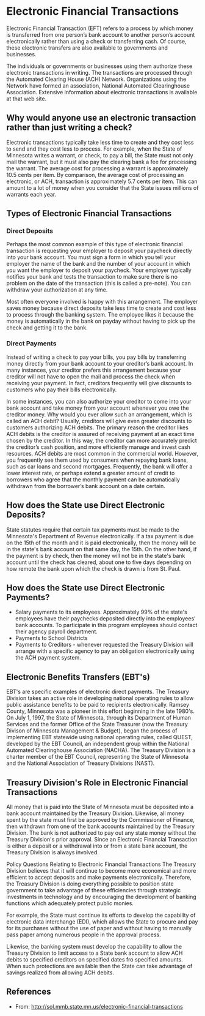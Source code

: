 # Electronic Financial Transactions

Electronic Financial Transaction (EFT) refers to a process by which money is transferred from one person’s bank account to another person’s account electronically rather than using a check or transferring cash. Of course, these electronic transfers are also available to governments and businesses.

The individuals or governments or businesses using them authorize these electronic transactions in writing. The transactions are processed through the Automated Clearing House (ACH) Network. Organizations using the Network have formed an association, National Automated Clearinghouse Association. Extensive information about electronic transactions is available at that web site.


## Why would anyone use an electronic transaction rather than just writing a check?

Electronic transactions typically take less time to create and they cost less to send and they cost less to process. For example, when the State of Minnesota writes a warrant, or check, to pay a bill, the State must not only mail the warrant, but it must also pay the clearing bank a fee for processing the warrant. The average cost for processing a warrant is approximately 10.5 cents per item. By comparison, the average cost of processing an electronic, or ACH, transaction is approximately 5.7 cents per item. This can amount to a lot of money when you consider that the State issues millions of warrants each year.

## Types of Electronic Financial Transactions

### Direct Deposits

Perhaps the most common example of this type of electronic financial transaction is requesting your employer to deposit your paycheck directly into your bank account. You must sign a form in which you tell your employer the name of the bank and the number of your account in which you want the employer to deposit your paycheck. Your employer typically notifies your bank and tests the transaction to make sure there is no problem on the date of the transaction (this is called a pre-note). You can withdraw your authorization at any time.

Most often everyone involved is happy with this arrangement. The employer saves money because direct deposits take less time to create and cost less to process through the banking system. The employee likes it because the money is automatically in the bank on payday without having to pick up the check and getting it to the bank.

### Direct Payments

Instead of writing a check to pay your bills, you pay bills by transferring money directly from your bank account to your creditor’s bank account. In many instances, your creditor prefers this arrangement because your creditor will not have to open the mail and process the check when receiving your payment. In fact, creditors frequently will give discounts to customers who pay their bills electronically.

In some instances, you can also authorize your creditor to come into your bank account and take money from your account whenever you owe the creditor money. Why would you ever allow such an arrangement, which is called an ACH debit? Usually, creditors will give even greater discounts to customers authorizing ACH debits. The primary reason the creditor likes ACH debits is the creditor is assured of receiving payment at an exact time chosen by the creditor. In this way, the creditor can more accurately predict the creditor’s cash position, and more efficiently manage and invest cash resources. ACH debits are most common in the commercial world. However, you frequently see them used by consumers when repaying bank loans, such as car loans and second mortgages. Frequently, the bank will offer a lower interest rate, or perhaps extend a greater amount of credit to borrowers who agree that the monthly payment can be automatically withdrawn from the borrower’s bank account on a date certain.

## How does the State use Direct Electronic Deposits?

State statutes require that certain tax payments must be made to the Minnesota's Department of Revenue electronically. If a tax payment is due on the 15th of the month and it is paid electronically, then the money will be in the state's bank account on that same day, the 15th. On the other hand, if the payment is by check, then the money will not be in the state's bank account until the check has cleared, about one to five days depending on how remote the bank upon which the check is drawn is from St. Paul.

## How does the State use Direct Electronic Payments?

- Salary payments to its employees. Approximately 99% of the state's employees have their paychecks deposited directly into the employees' bank accounts. To participate in this program employees should contact their agency payroll department.
- Payments to School Districts
- Payments to Creditors - whenever requested the Treasury Division will arrange with a specific agency to pay an obligation electronically using the ACH payment system.

## Electronic Benefits Transfers (EBT's)
EBT's are specific examples of electronic direct payments. The Treasury Division takes an active role in developing national operating rules to allow public assistance benefits to be paid to recipients electronically. Ramsey County, Minnesota was a pioneer in this effort beginning in the late 1980's. On July 1, 1997, the State of Minnesota, through its Department of Human Services and the former Office of the State Treasurer (now the Treasury Divison of Minnesota Management & Budget), began the process of implementing EBT statewide using national operating rules, called QUEST, developed by the EBT Council, an independent group within the National Automated Clearinghouse Association (NACHA).    The Treasury Division is a charter member of the EBT Council, representing the State of Minnesota and the National Association of Treasury Divisions (NAST).

## Treasury Division's Role in Electronic Financial Transactions

All money that is paid into the State of Minnesota must be deposited into a bank account maintained by the Treasury Division. Likewise, all money spent by the state must first be approved by the Commissioner of Finance, then withdrawn from one of the bank accounts maintained by the Treasury Division. The bank is not authorized to pay out any state money without the Treasury Division's prior approval. Since an Electronic Financial Transaction is either a deposit or a withdrawal into or from a state bank account, the Treasury Division is always involved.

Policy Questions Relating to Electronic Financial Transactions
The Treasury Division believes that it will continue to become more economical and more efficient to accept deposits and make payments electronically. Therefore, the Treasury Division is doing everything possible to position state government to take advantage of these efficiencies through strategic investments in technology and by encouraging the development of banking functions which adequately protect public monies.

For example, the State must continue its efforts to develop the capability of electronic data interchange (EDI), which allows the State to procure and pay for its purchases without the use of paper and without having to manually pass paper among numerous people in the approval process.

Likewise, the banking system must develop the capability to allow the Treasury Division to limit access to a State bank account to allow ACH debits to specified creditors on specified dates fro specified amounts. When such protections are available then the State can take advantage of savings realized from allowing ACH debits.

## References
 - From: http://sol.mmb.state.mn.us/electronic-financial-transactions
